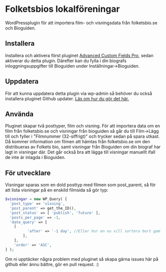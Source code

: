 # Folketsbios lokalföreningar
WordPressplugin för att importera film- och visningsdata från folketsbio.se och Bioguiden.

## Installera
Installera och aktivera först pluginet [Advanced Custom Fields Pro](https://www.advancedcustomfields.com/pro/), sedan aktiverar du detta plugin. Därefter kan du fylla i din biografs inloggningsuppgifter till Bioguiden under Inställningar->Bioguiden.

## Uppdatera
För att kunna uppdatera detta plugin via wp-admin så behöver du också installera pluginet Github updater. [Läs om hur du gör det här.](https://github.com/afragen/github-updater/wiki/Installation)

## Använda
Pluginet skapar två posttyper, film och visning. För att importera data om en film från folketsbio.se och visningar från bioguiden så går du till Film->Lägg till och fyller i "Filmnummer (32-siffrigt)" och trycker sedan på spara utkast. Då kommer information om filmen att hämtas från folketsbio.se om den distribueras av Folkets bio, samt visningar från Bioguiden om din biograf har lagt in visningar där. Det går också bra att lägga till visningar manuellt ifall de inte är inlagda i Bioguiden.

## För utvecklare
Visningar sparas som en dold posttyp med filmen som post_parent, så för att lista visningar på en enskild filmsida så gör typ:
```php
$visningar = new WP_Query( [
  'post_type' => 'visning',
  'post_parent' => get_the_ID(),
  'post_status' => [ 'publish', 'future' ],
  'posts_per_page' => -1,
  'date_query' => [
    [
		  'after' => '-1 day', //Eller hur en nu vill sortera bort gamla visningar...
		],
	],
	'order' => 'ASC',
] );
```

Om ni upptäcker några problem med pluginet så skapa gärna issues här på github eller ännu bättre, gör en pull request. :)
